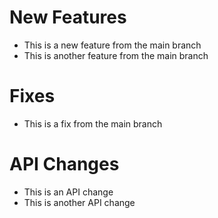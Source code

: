# New Features

- This is a new feature from the main branch
- This is another feature from the main branch

# Fixes

- This is a fix from the main branch

# API Changes

- This is an API change
- This is another API change
